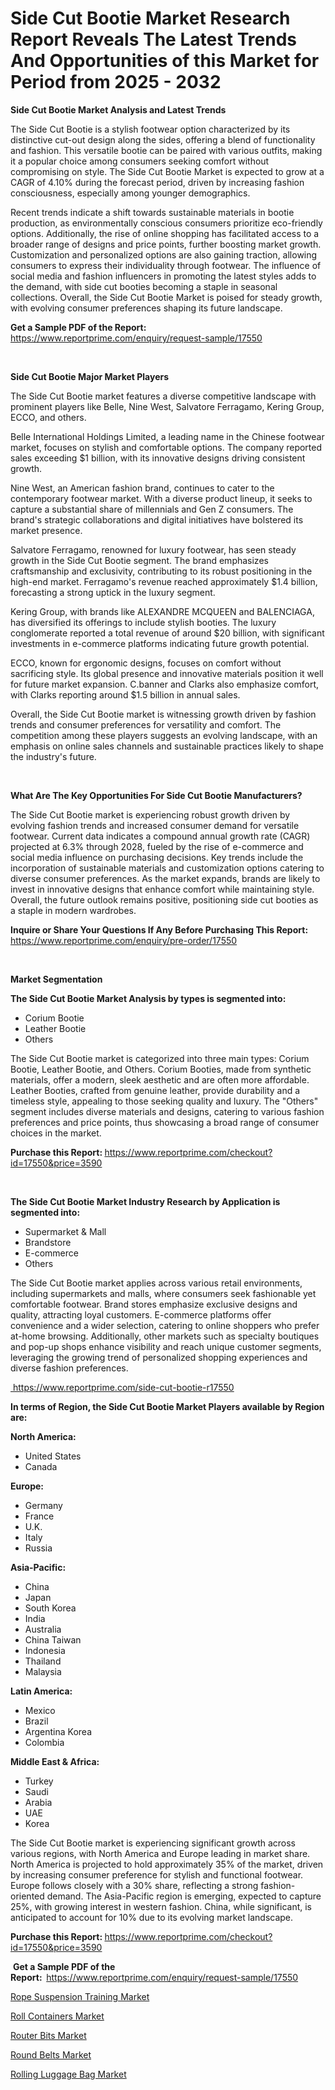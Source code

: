<p><h1>Side Cut Bootie Market Research Report Reveals The Latest Trends And Opportunities of this Market for Period from 2025 - 2032</h1></p><p><strong>Side Cut Bootie Market Analysis and Latest Trends</strong></p>
<p><p>The Side Cut Bootie is a stylish footwear option characterized by its distinctive cut-out design along the sides, offering a blend of functionality and fashion. This versatile bootie can be paired with various outfits, making it a popular choice among consumers seeking comfort without compromising on style. The Side Cut Bootie Market is expected to grow at a CAGR of 4.10% during the forecast period, driven by increasing fashion consciousness, especially among younger demographics.</p><p>Recent trends indicate a shift towards sustainable materials in bootie production, as environmentally conscious consumers prioritize eco-friendly options. Additionally, the rise of online shopping has facilitated access to a broader range of designs and price points, further boosting market growth. Customization and personalized options are also gaining traction, allowing consumers to express their individuality through footwear. The influence of social media and fashion influencers in promoting the latest styles adds to the demand, with side cut booties becoming a staple in seasonal collections. Overall, the Side Cut Bootie Market is poised for steady growth, with evolving consumer preferences shaping its future landscape.</p></p>
<p><strong>Get a Sample PDF of the Report:&nbsp;</strong> <a href="https://www.reportprime.com/enquiry/request-sample/17550?utm_campaign=1110&utm_medium=2&utm_source=Github&utm_content=ia&utm_term=18032025&utm_id=side-cut-bootie">https://www.reportprime.com/enquiry/request-sample/17550</a></p>
<p>&nbsp;</p>
<p><strong>Side Cut Bootie Major Market Players</strong></p>
<p><p>The Side Cut Bootie market features a diverse competitive landscape with prominent players like Belle, Nine West, Salvatore Ferragamo, Kering Group, ECCO, and others. </p><p>Belle International Holdings Limited, a leading name in the Chinese footwear market, focuses on stylish and comfortable options. The company reported sales exceeding $1 billion, with its innovative designs driving consistent growth.</p><p>Nine West, an American fashion brand, continues to cater to the contemporary footwear market. With a diverse product lineup, it seeks to capture a substantial share of millennials and Gen Z consumers. The brand's strategic collaborations and digital initiatives have bolstered its market presence.</p><p>Salvatore Ferragamo, renowned for luxury footwear, has seen steady growth in the Side Cut Bootie segment. The brand emphasizes craftsmanship and exclusivity, contributing to its robust positioning in the high-end market. Ferragamo's revenue reached approximately $1.4 billion, forecasting a strong uptick in the luxury segment.</p><p>Kering Group, with brands like ALEXANDRE MCQUEEN and BALENCIAGA, has diversified its offerings to include stylish booties. The luxury conglomerate reported a total revenue of around $20 billion, with significant investments in e-commerce platforms indicating future growth potential.</p><p>ECCO, known for ergonomic designs, focuses on comfort without sacrificing style. Its global presence and innovative materials position it well for future market expansion. C.banner and Clarks also emphasize comfort, with Clarks reporting around $1.5 billion in annual sales.</p><p>Overall, the Side Cut Bootie market is witnessing growth driven by fashion trends and consumer preferences for versatility and comfort. The competition among these players suggests an evolving landscape, with an emphasis on online sales channels and sustainable practices likely to shape the industry's future.</p></p>
<p>&nbsp;</p>
<p><strong>What Are The Key Opportunities For Side Cut Bootie Manufacturers?</strong></p>
<p><p>The Side Cut Bootie market is experiencing robust growth driven by evolving fashion trends and increased consumer demand for versatile footwear. Current data indicates a compound annual growth rate (CAGR) projected at 6.3% through 2028, fueled by the rise of e-commerce and social media influence on purchasing decisions. Key trends include the incorporation of sustainable materials and customization options catering to diverse consumer preferences. As the market expands, brands are likely to invest in innovative designs that enhance comfort while maintaining style. Overall, the future outlook remains positive, positioning side cut booties as a staple in modern wardrobes.</p></p>
<p><strong>Inquire or Share Your Questions If Any Before Purchasing This Report:</strong> <a href="https://www.reportprime.com/enquiry/pre-order/17550?utm_campaign=1110&utm_medium=2&utm_source=Github&utm_content=ia&utm_term=18032025&utm_id=side-cut-bootie">https://www.reportprime.com/enquiry/pre-order/17550</a></p>
<p>&nbsp;</p>
<p><strong>Market Segmentation</strong></p>
<p><strong>The Side Cut Bootie Market Analysis by types is segmented into:</strong></p>
<p><ul><li>Corium Bootie</li><li>Leather Bootie</li><li>Others</li></ul></p>
<p><p>The Side Cut Bootie market is categorized into three main types: Corium Bootie, Leather Bootie, and Others. Corium Booties, made from synthetic materials, offer a modern, sleek aesthetic and are often more affordable. Leather Booties, crafted from genuine leather, provide durability and a timeless style, appealing to those seeking quality and luxury. The "Others" segment includes diverse materials and designs, catering to various fashion preferences and price points, thus showcasing a broad range of consumer choices in the market.</p></p>
<p><strong>Purchase this Report:&nbsp;</strong><a href="https://www.reportprime.com/checkout?id=17550&price=3590&utm_campaign=1110&utm_medium=2&utm_source=Github&utm_content=ia&utm_term=18032025&utm_id=side-cut-bootie">https://www.reportprime.com/checkout?id=17550&price=3590</a></p>
<p>&nbsp;</p>
<p><strong>The Side Cut Bootie Market Industry Research by Application is segmented into:</strong></p>
<p><ul><li>Supermarket & Mall</li><li>Brandstore</li><li>E-commerce</li><li>Others</li></ul></p>
<p><p>The Side Cut Bootie market applies across various retail environments, including supermarkets and malls, where consumers seek fashionable yet comfortable footwear. Brand stores emphasize exclusive designs and quality, attracting loyal customers. E-commerce platforms offer convenience and a wider selection, catering to online shoppers who prefer at-home browsing. Additionally, other markets such as specialty boutiques and pop-up shops enhance visibility and reach unique customer segments, leveraging the growing trend of personalized shopping experiences and diverse fashion preferences.</p></p>
<p><a href="https://www.reportprime.com/side-cut-bootie-r17550?utm_campaign=1110&utm_medium=2&utm_source=Github&utm_content=ia&utm_term=18032025&utm_id=side-cut-bootie">&nbsp;https://www.reportprime.com/side-cut-bootie-r17550</a></p>
<p><strong>In terms of Region, the Side Cut Bootie Market Players available by Region are:</strong></p>
<p>
    <p> <strong> North America: </strong>
        <ul>
            <li>United States</li>
            <li>Canada</li>
        </ul>
        </p> 
    <p> <strong> Europe: </strong>
        <ul>
            <li>Germany</li>
            <li>France</li>
            <li>U.K.</li>
            <li>Italy</li>
            <li>Russia</li>
        </ul>
        </p> 
    <p> <strong> Asia-Pacific: </strong>
        <ul>
            <li>China</li>
            <li>Japan</li>
            <li>South Korea</li>
            <li>India</li>
            <li>Australia</li>
            <li>China Taiwan</li>
            <li>Indonesia</li>
            <li>Thailand</li>
            <li>Malaysia</li>
        </ul>
        </p> 
    <p> <strong> Latin America: </strong>
        <ul>
            <li>Mexico</li>
            <li>Brazil</li>
            <li>Argentina Korea</li>
            <li>Colombia</li>
        </ul>
        </p> 
    <p> <strong> Middle East & Africa: </strong>
        <ul>
            <li>Turkey</li>
            <li>Saudi</li>
            <li>Arabia</li>
            <li>UAE</li>
            <li>Korea</li>
        </ul>
    </p>
    </p>
<p><p>The Side Cut Bootie market is experiencing significant growth across various regions, with North America and Europe leading in market share. North America is projected to hold approximately 35% of the market, driven by increasing consumer preference for stylish and functional footwear. Europe follows closely with a 30% share, reflecting a strong fashion-oriented demand. The Asia-Pacific region is emerging, expected to capture 25%, with growing interest in western fashion. China, while significant, is anticipated to account for 10% due to its evolving market landscape.</p></p>
<p><strong>Purchase this Report: </strong><a href="https://www.reportprime.com/checkout?id=17550&price=3590&utm_campaign=1110&utm_medium=2&utm_source=Github&utm_content=ia&utm_term=18032025&utm_id=side-cut-bootie">https://www.reportprime.com/checkout?id=17550&price=3590</a></p>
<p>&nbsp;<strong>Get a Sample PDF of the Report:&nbsp;&nbsp;</strong><a href="https://www.reportprime.com/enquiry/request-sample/17550?utm_campaign=1110&utm_medium=2&utm_source=Github&utm_content=ia&utm_term=18032025&utm_id=side-cut-bootie">https://www.reportprime.com/enquiry/request-sample/17550</a></p>
<p><strong></strong></p>
<p><p><a href="https://github.com/borsiflorsfa/Market-Research-Report-List-1/blob/main/rope-suspension-training-market.md?utm_campaign=1110&utm_medium=2&utm_source=Github&utm_content=ia&utm_term=18032025&utm_id=side-cut-bootie">Rope Suspension Training Market</a></p><p><a href="https://github.com/linnuripat/Market-Research-Report-List-1/blob/main/roll-containers-market.md?utm_campaign=1110&utm_medium=2&utm_source=Github&utm_content=ia&utm_term=18032025&utm_id=side-cut-bootie">Roll Containers Market</a></p><p><a href="https://github.com/romeoacuffap/Market-Research-Report-List-1/blob/main/router-bits-market.md?utm_campaign=1110&utm_medium=2&utm_source=Github&utm_content=ia&utm_term=18032025&utm_id=side-cut-bootie">Router Bits Market</a></p><p><a href="https://github.com/kelttnandan9/Market-Research-Report-List-1/blob/main/round-belts-market.md?utm_campaign=1110&utm_medium=2&utm_source=Github&utm_content=ia&utm_term=18032025&utm_id=side-cut-bootie">Round Belts Market</a></p><p><a href="https://github.com/larotnanonhx/Market-Research-Report-List-1/blob/main/rolling-luggage-bag-market.md?utm_campaign=1110&utm_medium=2&utm_source=Github&utm_content=ia&utm_term=18032025&utm_id=side-cut-bootie">Rolling Luggage Bag Market</a></p></p>